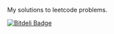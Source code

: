 My solutions to leetcode problems.


[![Bitdeli Badge](https://d2weczhvl823v0.cloudfront.net/njuprincerain/oj/trend.png)](https://bitdeli.com/free "Bitdeli Badge")

